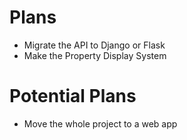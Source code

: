 # Plans
- Migrate the API to Django or Flask
- Make the Property Display System

# Potential Plans
- Move the whole project to a web app